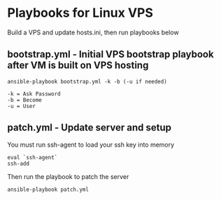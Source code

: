 # Playbooks for Linux VPS

Build a VPS and update hosts.ini, then run playbooks below


## bootstrap.yml - Initial VPS bootstrap playbook after VM is built on VPS hosting

```
ansible-playbook bootstrap.yml -k -b (-u if needed)

-k = Ask Password
-b = Become
-u = User
```


## patch.yml - Update server and setup

You must run ssh-agent to load your ssh key into memory
```
eval `ssh-agent`
ssh-add
```

Then run the playbook to patch the server


```
ansible-playbook patch.yml
```
